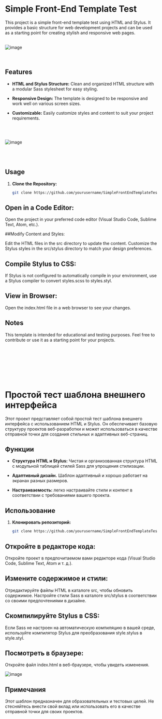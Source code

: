 
# Simple Front-End Template Test

This project is a simple front-end template test using HTML and Stylus. It provides a basic structure for web development projects and can be used as a starting point for creating stylish and responsive web pages.
<br><br>

![image](https://github.com/SouthKartman/Test-Quiz-App/assets/93534577/4f0e6241-443b-483c-9af9-d4cc2c14c6a8)

<br>



## Features

- **HTML and Stylus Structure:** Clean and organized HTML structure with a modular Sass stylesheet for easy styling.

- **Responsive Design:** The template is designed to be responsive and work well on various screen sizes.

- **Customizable:** Easily customize styles and content to suit your project requirements.
<br>
<br>

![image](https://github.com/SouthKartman/Test-Quiz-App/assets/93534577/f41fa33a-e07f-4f3a-bba4-6f58f1d10cd7)

<br>
<br>




## Usage

1. **Clone the Repository:**
   ```bash
   git clone https://github.com/yourusername/SimpleFrontEndTemplateTest.git


## Open in a Code Editor:

Open the project in your preferred code editor (Visual Studio Code, Sublime Text, Atom, etc.).

##Modify Content and Styles:

Edit the HTML files in the src directory to update the content.
Customize the Stylus styles in the src/stylus directory to match your design preferences.

## Compile Stylus to CSS:

If Stylus is not configured to automatically compile in your environment, use a Stylus compiler to convert styles.scss to styles.styl.

## View in Browser:

Open the index.html file in a web browser to see your changes.


## Notes
This template is intended for educational and testing purposes.
Feel free to contribute or use it as a starting point for your projects.

<br><br><br><br><br><br>

# Простой тест шаблона внешнего интерфейса

Этот проект представляет собой простой тест шаблона внешнего интерфейса с использованием HTML и Stylus. Он обеспечивает базовую структуру проектов веб-разработки и может использоваться в качестве отправной точки для создания стильных и адаптивных веб-страниц.

## Функции

- **Структура HTML и Stylus:** Чистая и организованная структура HTML с модульной таблицей стилей Sass для упрощения стилизации.

- **Адаптивный дизайн.** Шаблон адаптивный и хорошо работает на экранах разных размеров.

- **Настраиваемость:** легко настраивайте стили и контент в соответствии с требованиями вашего проекта.

## Использование

1. **Клонировать репозиторий:**
    ``` bash
    git clone https://github.com/yourusername/SimpleFrontEndTemplateTest.git


## Откройте в редакторе кода:

Откройте проект в предпочитаемом вами редакторе кода (Visual Studio Code, Sublime Text, Atom и т. д.).

## Измените содержимое и стили:

Отредактируйте файлы HTML в каталоге src, чтобы обновить содержимое.
Настройте стили Sass в каталоге src/stylus в соответствии со своими предпочтениями в дизайне.

## Скомпилируйте Stylus в CSS:

Если Sass не настроен на автоматическую компиляцию в вашей среде, используйте компилятор Stylus для преобразования style.stylus в style.styl.



## Посмотреть в браузере:

Откройте файл index.html в веб-браузере, чтобы увидеть изменения.

![image](https://github.com/SouthKartman/Test-Quiz-App/assets/93534577/249e0564-1034-4c1b-9249-a7d78ff01b14)



## Примечания
Этот шаблон предназначен для образовательных и тестовых целей.
Не стесняйтесь внести свой вклад или использовать его в качестве отправной точки для своих проектов.
